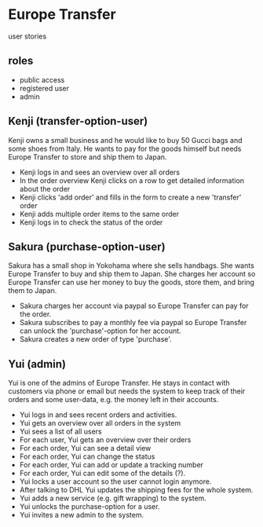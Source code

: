 # Europe Transfer

user stories


## roles

- public access
- registered user
- admin


## Kenji (transfer-option-user)

Kenji owns a small business and he would like to buy 50 Gucci bags and some shoes from Italy. He wants to pay for the goods himself but needs Europe Transfer to store and ship them to Japan.

- Kenji logs in and sees an overview over all orders
- In the order overview Kenji clicks on a row to get detailed information about the order
- Kenji clicks 'add order' and fills in the form to create a new 'transfer' order
- Kenji adds multiple order items to the same order
- Kenji logs in to check the status of the order


## Sakura (purchase-option-user)

Sakura has a small shop in Yokohama where she sells handbags. She wants Europe Transfer to buy and ship them to Japan. She charges her account so Europe Transfer can use her money to buy the goods, store them, and bring them to Japan.

- Sakura charges her account via paypal so Europe Transfer can pay for the order.
- Sakura subscribes to pay a monthly fee via paypal so Europe Transfer can unlock the 'purchase'-option for her account.
- Sakura creates a new order of type 'purchase'.


## Yui (admin)

Yui is one of the admins of Europe Transfer. He stays in contact with customers via phone or email but needs the system to keep track of their orders and some user-data, e.g. the money left in their accounts.

- Yui logs in and sees recent orders and activities.
- Yui gets an overview over all orders in the system
- Yui sees a list of all users
- For each user, Yui gets an overview over their orders
- For each order, Yui can see a detail view
- For each order, Yui can change the status
- For each order, Yui can add or update a tracking number
- For each order, Yui can edit some of the details (?).
- Yui locks a user account so the user cannot login anymore.
- After talking to DHL Yui updates the shipping fees for the whole system.
- Yui adds a new service (e.g. gift wrapping) to the system.
- Yui unlocks the purchase-option for a user.
- Yui invites a new admin to the system.

